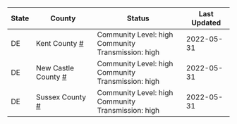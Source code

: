 State | County | Status | Last Updated
--- | --- | --- | --- 
DE | Kent County <a href="#kent_county">#</a> | <a name="kent_county"></a>Community Level: high<br/>Community Transmission: high | 2022-05-31
DE | New Castle County <a href="#new_castle_county">#</a> | <a name="new_castle_county"></a>Community Level: high<br/>Community Transmission: high | 2022-05-31
DE | Sussex County <a href="#sussex_county">#</a> | <a name="sussex_county"></a>Community Level: high<br/>Community Transmission: high | 2022-05-31
